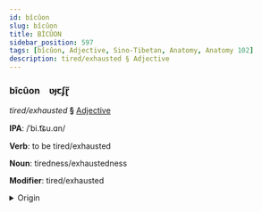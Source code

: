 ```yaml
---
id: bîcûon
slug: bîcûon
title: BÎCÛON
sidebar_position: 597
tags: [bîcûon, Adjective, Sino-Tibetan, Anatomy, Anatomy 102]
description: tired/exhausted § Adjective
---
```


### bîcûon&emsp;<span kind="abugida">ʋɟꞇʄɽ̃</span>

*tired/exhausted* **§** [Adjective](../../tags/Adjective)

**IPA**: /ˈbi.t͡ɕu.ɑn/

**Verb**: to be tired/exhausted

**Noun**: tiredness/exhaustedness

**Modifier**: tired/exhausted

<details>
    <summary>Origin</summary>
    Mandarin 疲倦 píjuàn [pʰí.tɕwàn]<br/>
    <em>Sino-Tibetan Language Family</em>
</details>